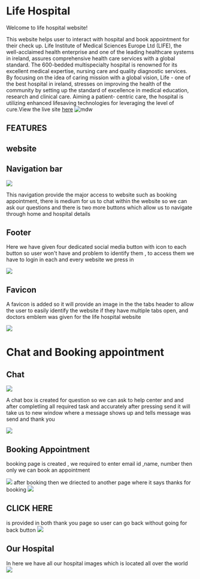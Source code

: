 
 <h1>Life Hospital</h1>

Welcome to life hospital website!

 This website helps user to interact with hospital and book appointment for their check up. Life  Institute of Medical Sciences Europe Ltd (LIFE), the well-acclaimed health enterprise and one of the leading healthcare systems in ireland, assures comprehensive health care services with a global standard. The 600-bedded multispecialty hospital is renowned for its excellent medical expertise, 
 nursing care and quality diagnostic services. By focusing on the idea of caring mission with a global vision,  Life - one of the best hospital in ireland,  stresses on improving the health of the community by setting up the standard of excellence in medical education, research and clinical care. Aiming a patient- centric care, the hospital is utilizing enhanced lifesaving technologies for leveraging the level of cure.View the live site <a href="https://nikkeljohn.github.io/life/" rel="nofollow">here</a>
 <img src="/workspace/life/assets/media/my website.png" alt="mdw" style="max-width: 100%;">
<h2><b>FEATURES</b></h2>
<h2>website</h2>

<h2>Navigation bar</h2>
<img src="/workspace/life/assets/media/website2.png"> 
<p>This navigation provide the major access to  website such as booking appointment, there is medium for us to chat within the website so we can ask our questions and there is two more buttons which allow us to navigate through home and hospital details</p> 
<h2>Footer</h2>
<p>Here we have given four dedicated social media button with icon to each button so user won't have and problem to identify them , to access them we have to login in each and every website we press in</p>
<img src="/workspace/life/assets/media/website3.png">
<h2>Favicon</h2>
<p>A favicon is added so it will provide an image in the the tabs header to allow the user to easily identify the website if they have multiple tabs open, and doctors emblem was given for the life hospital website</p>
<img src="/workspace/life/assets/media/website4.png">
<h1>Chat and Booking appointment</h1>
<h2>Chat</h2>
<img src="/workspace/life/assets/media/website5.png">
<p>A chat box is created for question so we can ask to help center and and after completling all required task and accurately after pressing send it will take us to new window where a message shows up and tells message was send and thank you  <p>
<img src="/workspace/life/assets/media/website6.png">
<h2>Booking Appointment</h2>
<p>booking page is created , we required to enter email id ,name, number then only we can book an appointment</p>
<img src="/workspace/life/assets/media/website7.png">
after booking then we driected to another page where it says thanks for booking 
<img src="/workspace/life/assets/media/website8.png">
<h2>CLICK HERE</h2> is provided in both thank you page so user can go back without going for back button
<img src="/workspace/life/assets/media/website9.png">
<h2>Our Hospital</h2>
In here we have all our hospital images which is located all over the world
<img src="/workspace/life/assets/media/website10.png">
